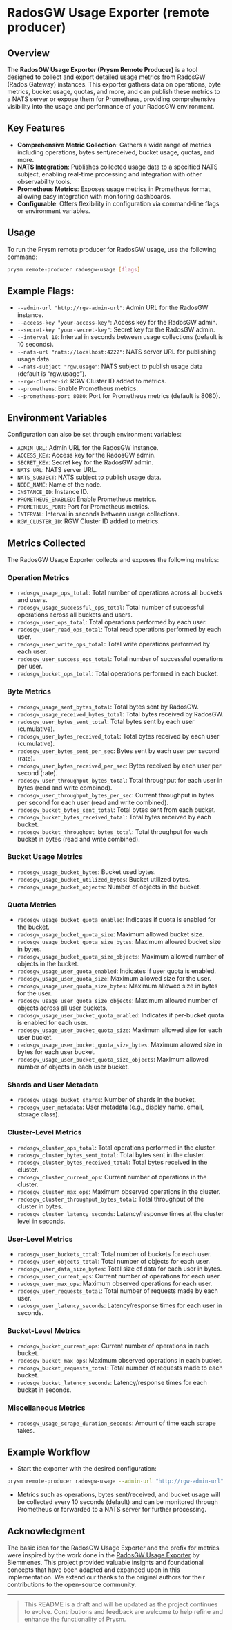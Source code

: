 # RadosGW Usage Exporter (remote producer)

## Overview

The **RadosGW Usage Exporter (Prysm Remote Producer)** is a tool designed to
collect and export detailed usage metrics from RadosGW (Rados Gateway)
instances. This exporter gathers data on operations, byte metrics, bucket usage,
quotas, and more, and can publish these metrics to a NATS server or expose them
for Prometheus, providing comprehensive visibility into the usage and
performance of your RadosGW environment.

## Key Features

- **Comprehensive Metric Collection**: Gathers a wide range of metrics including
  operations, bytes sent/received, bucket usage, quotas, and more.
- **NATS Integration**: Publishes collected usage data to a specified NATS
  subject, enabling real-time processing and integration with other
  observability tools.
- **Prometheus Metrics**: Exposes usage metrics in Prometheus format, allowing
  easy integration with monitoring dashboards.
- **Configurable**: Offers flexibility in configuration via command-line flags
  or environment variables.

## Usage

To run the Prysm remote producer for RadosGW usage, use the following command:

```bash
prysm remote-producer radosgw-usage [flags]
```

## Example Flags:

- `--admin-url "http://rgw-admin-url"`: Admin URL for the RadosGW instance.
- `--access-key "your-access-key"`: Access key for the RadosGW admin.
- `--secret-key "your-secret-key"`: Secret key for the RadosGW admin.
- `--interval 10`: Interval in seconds between usage collections (default is 10
  seconds).
- `--nats-url "nats://localhost:4222"`: NATS server URL for publishing usage
  data.
- `--nats-subject "rgw.usage"`: NATS subject to publish usage data (default is
  “rgw.usage”).
- `--rgw-cluster-id`: RGW Cluster ID added to metrics.
- `--prometheus`: Enable Prometheus metrics.
- `--prometheus-port 8080`: Port for Prometheus metrics (default is 8080).

## Environment Variables

Configuration can also be set through environment variables:

- `ADMIN_URL`: Admin URL for the RadosGW instance.
- `ACCESS_KEY`: Access key for the RadosGW admin.
- `SECRET_KEY`: Secret key for the RadosGW admin.
- `NATS_URL`: NATS server URL.
- `NATS_SUBJECT`: NATS subject to publish usage data.
- `NODE_NAME`: Name of the node.
- `INSTANCE_ID`: Instance ID.
- `PROMETHEUS_ENABLED`: Enable Prometheus metrics.
- `PROMETHEUS_PORT`: Port for Prometheus metrics.
- `INTERVAL`: Interval in seconds between usage collections.
- `RGW_CLUSTER_ID`: RGW Cluster ID added to metrics.

## Metrics Collected

The RadosGW Usage Exporter collects and exposes the following metrics:

### Operation Metrics

- `radosgw_usage_ops_total`: Total number of operations across all buckets and users.
- `radosgw_usage_successful_ops_total`: Total number of successful operations across all buckets and users.
- `radosgw_user_ops_total`: Total operations performed by each user.
- `radosgw_user_read_ops_total`: Total read operations performed by each user.
- `radosgw_user_write_ops_total`: Total write operations performed by each user.
- `radosgw_user_success_ops_total`: Total number of successful operations per user.
- `radosgw_bucket_ops_total`: Total operations performed in each bucket.

### Byte Metrics

- `radosgw_usage_sent_bytes_total`: Total bytes sent by RadosGW.
- `radosgw_usage_received_bytes_total`: Total bytes received by RadosGW.
- `radosgw_user_bytes_sent_total`: Total bytes sent by each user (cumulative).
- `radosgw_user_bytes_received_total`: Total bytes received by each user (cumulative).
- `radosgw_user_bytes_sent_per_sec`: Bytes sent by each user per second (rate).
- `radosgw_user_bytes_received_per_sec`: Bytes received by each user per second (rate).
- `radosgw_user_throughput_bytes_total`: Total throughput for each user in bytes (read and write combined).
- `radosgw_user_throughput_bytes_per_sec`: Current throughput in bytes per second for each user (read and write combined).
- `radosgw_bucket_bytes_sent_total`: Total bytes sent from each bucket.
- `radosgw_bucket_bytes_received_total`: Total bytes received by each bucket.
- `radosgw_bucket_throughput_bytes_total`: Total throughput for each bucket in bytes (read and write combined).

### Bucket Usage Metrics

- `radosgw_usage_bucket_bytes`: Bucket used bytes.
- `radosgw_usage_bucket_utilized_bytes`: Bucket utilized bytes.
- `radosgw_usage_bucket_objects`: Number of objects in the bucket.

### Quota Metrics

- `radosgw_usage_bucket_quota_enabled`: Indicates if quota is enabled for the bucket.
- `radosgw_usage_bucket_quota_size`: Maximum allowed bucket size.
- `radosgw_usage_bucket_quota_size_bytes`: Maximum allowed bucket size in bytes.
- `radosgw_usage_bucket_quota_size_objects`: Maximum allowed number of objects in the bucket.
- `radosgw_usage_user_quota_enabled`: Indicates if user quota is enabled.
- `radosgw_usage_user_quota_size`: Maximum allowed size for the user.
- `radosgw_usage_user_quota_size_bytes`: Maximum allowed size in bytes for the user.
- `radosgw_usage_user_quota_size_objects`: Maximum allowed number of objects across all user buckets.
- `radosgw_usage_user_bucket_quota_enabled`: Indicates if per-bucket quota is enabled for each user.
- `radosgw_usage_user_bucket_quota_size`: Maximum allowed size for each user bucket.
- `radosgw_usage_user_bucket_quota_size_bytes`: Maximum allowed size in bytes for each user bucket.
- `radosgw_usage_user_bucket_quota_size_objects`: Maximum allowed number of objects in each user bucket.

### Shards and User Metadata

- `radosgw_usage_bucket_shards`: Number of shards in the bucket.
- `radosgw_user_metadata`: User metadata (e.g., display name, email, storage
  class).

### Cluster-Level Metrics

- `radosgw_cluster_ops_total`: Total operations performed in the cluster.
- `radosgw_cluster_bytes_sent_total`: Total bytes sent in the cluster.
- `radosgw_cluster_bytes_received_total`: Total bytes received in the cluster.
- `radosgw_cluster_current_ops`: Current number of operations in the cluster.
- `radosgw_cluster_max_ops`: Maximum observed operations in the cluster.
- `radosgw_cluster_throughput_bytes_total`: Total throughput of the cluster in
  bytes.
- `radosgw_cluster_latency_seconds`: Latency/response times at the cluster level
  in seconds.

### User-Level Metrics

- `radosgw_user_buckets_total`: Total number of buckets for each user.
- `radosgw_user_objects_total`: Total number of objects for each user.
- `radosgw_user_data_size_bytes`: Total size of data for each user in bytes.
- `radosgw_user_current_ops`: Current number of operations for each user.
- `radosgw_user_max_ops`: Maximum observed operations for each user.
- `radosgw_user_requests_total`: Total number of requests made by each user.
- `radosgw_user_latency_seconds`: Latency/response times for each user in seconds.

### Bucket-Level Metrics

- `radosgw_bucket_current_ops`: Current number of operations in each bucket.
- `radosgw_bucket_max_ops`: Maximum observed operations in each bucket.
- `radosgw_bucket_requests_total`: Total number of requests made to each bucket.
- `radosgw_bucket_latency_seconds`: Latency/response times for each bucket in seconds.

### Miscellaneous Metrics

- `radosgw_usage_scrape_duration_seconds`: Amount of time each scrape takes.

## Example Workflow

- Start the exporter with the desired configuration:

```bash
prysm remote-producer radosgw-usage --admin-url "http://rgw-admin-url" --access-key "your-access-key" --secret-key "your-secret-key" --nats-url "nats://localhost:4222" --prometheus --prometheus-port 8080
```

- Metrics such as operations, bytes sent/received, and bucket usage will be
  collected every 10 seconds (default) and can be monitored through Prometheus
  or forwarded to a NATS server for further processing.

## Acknowledgment

The basic idea for the RadosGW Usage Exporter and the prefix for metrics were
inspired by the work done in the
[RadosGW Usage Exporter](https://github.com/blemmenes/radosgw_usage_exporter) by
Blemmenes. This project provided valuable insights and foundational concepts
that have been adapted and expanded upon in this implementation. We extend our
thanks to the original authors for their contributions to the open-source
community.

---

> This README is a draft and will be updated as the project continues to evolve.
> Contributions and feedback are welcome to help refine and enhance the
> functionality of Prysm.
